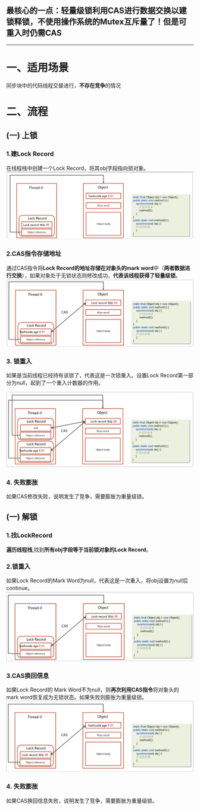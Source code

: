 ## 最核心的一点：轻量级锁利用CAS进行数据交换以建锁释锁，不使用操作系统的Mutex互斥量了！但是可重入时仍需CAS

---
# 一、适用场景
 同步块中的代码线程交替进行，**不存在竞争**的情况


# 二、流程
## (一) 上锁
 ### 1.建Lock Record
   在线程栈中创建一个Lock Record，将其obj字段指向锁对象。
![alt text](<../../../../../../../img/轻量级锁/1.CAS建锁/轻量级锁1建立Lock Record.png>)

### 2.CAS指令存储地址
   通过CAS指令将**Lock Record的地址存储在对象头的mark word**中（**两者数据进行交换**），如果对象处于无锁状态则修改成功，**代表该线程获得了轻量级锁**。
![](../../../../../../../img/轻量级锁/1.CAS建锁/轻量级锁2CAS指令交换对象头与锁记录结构.png)

 ### 3. 锁重入
   如果是当前线程已经持有该锁了，代表这是一次锁重入。设置Lock Record第一部分为null，起到了一个重入计数器的作用。

![alt text](../../../../../../../img/轻量级锁/1.CAS建锁/轻量级锁3CAS锁重入计数器增加.png)
 ### 4. 失败膨胀
   如果CAS修改失败，说明发生了竞争，需要膨胀为重量级锁。


## (一) 解锁
 ### 1.找LockRecord
   **遍历线程栈**,找到**所有obj字段等于当前锁对象的Lock Record**。

 ### 2.锁重入
   如果Lock Record的Mark Word为null，代表这是一次重入，将obj设置为null后continue。
![alt text](../../../../../../../img/轻量级锁/2.CAS释放锁/轻量级锁1释放重入锁.png)

  ### 3.CAS换回信息
   如果Lock Record的 Mark Word不为null，则**再次利用CAS指令**将对象头的mark word恢复成为无锁状态。如果失败则膨胀为重量级锁。
![alt text](../../../../../../../img/轻量级锁/2.CAS释放锁/轻量级锁2释放重入锁-CAS信息换回来.png)

  ### 4. 失败膨胀
   如果CAS换回信息失败，说明发生了竞争，需要膨胀为重量级锁。